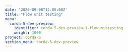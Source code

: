 ```yaml
---
date: '2020-09-08T12:00:00Z'
title: "Flow unit testing"
menu:
  corda-5-dev-preview:
    identifier: corda-5-dev-preview-1-flowunittesting
    weight: 1000
project: corda-5
section_menu: corda-5-dev-preview
---
```

